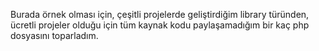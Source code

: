 Burada örnek olması için, çeşitli projelerde geliştirdiğim library türünden, ücretli projeler olduğu için tüm kaynak kodu paylaşamadığım bir kaç php dosyasını toparladım. 
